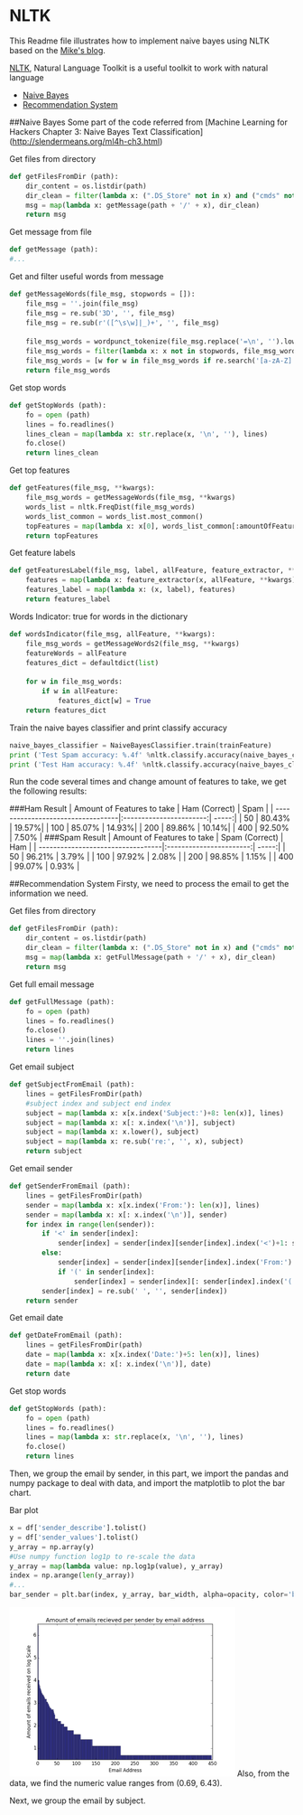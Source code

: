 # NLTK
This Readme file illustrates how to implement naive bayes using NLTK based on the [Mike's blog](https://xyclade.github.io/MachineLearning/). 

[NLTK](http://www.nltk.org/), Natural Language Toolkit is a useful toolkit to work with natural language
* [Naive Bayes](#naive-bayes)
* [Recommendation System](#recommend-system)

##Naive Bayes
Some part of the code referred from [Machine Learning for Hackers Chapter 3: Naive Bayes Text Classification] (http://slendermeans.org/ml4h-ch3.html)

Get files from directory
```python
def getFilesFromDir (path):
    dir_content = os.listdir(path)
    dir_clean = filter(lambda x: (".DS_Store" not in x) and ("cmds" not in x), dir_content)
    msg = map(lambda x: getMessage(path + '/' + x), dir_clean)
    return msg
```
Get message from file
```python
def getMessage (path):
#...
```
Get and filter useful words from message
```python
def getMessageWords(file_msg, stopwords = []):
    file_msg = ''.join(file_msg)
    file_msg = re.sub('3D', '', file_msg)
    file_msg = re.sub(r'([^\s\w]|_)+', '', file_msg)
    
    file_msg_words = wordpunct_tokenize(file_msg.replace('=\n', '').lower())
    file_msg_words = filter(lambda x: x not in stopwords, file_msg_words)
    file_msg_words = [w for w in file_msg_words if re.search('[a-zA-Z]', w) and len(w) > 1]
    return file_msg_words
```
Get stop words
```python
def getStopWords (path):
    fo = open (path)
    lines = fo.readlines()
    lines_clean = map(lambda x: str.replace(x, '\n', ''), lines)
    fo.close()
    return lines_clean
```
Get top features
```python
def getFeatures(file_msg, **kwargs):
    file_msg_words = getMessageWords(file_msg, **kwargs)
    words_list = nltk.FreqDist(file_msg_words)
    words_list_common = words_list.most_common()
    topFeatures = map(lambda x: x[0], words_list_common[:amountOfFeaturesPerSet])
    return topFeatures
```
Get feature labels
```python
def getFeaturesLabel(file_msg, label, allFeature, feature_extractor, **kwargs):
    features = map(lambda x: feature_extractor(x, allFeature, **kwargs), file_msg)
    features_label = map(lambda x: (x, label), features)
    return features_label
```
Words Indicator: true for words in the dictionary
```python
def wordsIndicator(file_msg, allFeature, **kwargs):
    file_msg_words = getMessageWords2(file_msg, **kwargs)
    featureWords = allFeature
    features_dict = defaultdict(list)
    
    for w in file_msg_words:
        if w in allFeature:
            features_dict[w] = True
    return features_dict
```
Train the naive bayes classifier and print classify accuracy
```python
naive_bayes_classifier = NaiveBayesClassifier.train(trainFeature)
print ('Test Spam accuracy: %.4f' %nltk.classify.accuracy(naive_bayes_classifier, spamTestFeature))
print ('Test Ham accuracy: %.4f' %nltk.classify.accuracy(naive_bayes_classifier, hamTestFeature))
```
Run the code several times and change amount of features to take, we get the following results:

###Ham Result
| Amount of Features to take        | Ham (Correct)           | Spam  |
| ----------------------------------|:-----------------------:| -----:|
| 50                                | 80.43%                  | 19.57%|
| 100                               | 85.07%                  | 14.93%|
| 200                               | 89.86%                  | 10.14%|
| 400                               | 92.50%                  | 7.50% |
###Spam Result
| Amount of Features to take        | Spam (Correct)          | Ham   |
| ----------------------------------|:-----------------------:| -----:|
| 50                                | 96.21%                  | 3.79% |
| 100                               | 97.92%                  | 2.08% |
| 200                               | 98.85%                  | 1.15% |
| 400                               | 99.07%                  | 0.93% |

##Recommendation System
Firsty, we need to process the email to get the information we need.

Get files from directory
```python
def getFilesFromDir (path):
    dir_content = os.listdir(path)
    dir_clean = filter(lambda x: (".DS_Store" not in x) and ("cmds" not in x), dir_content)
    msg = map(lambda x: getFullMessage(path + '/' + x), dir_clean)
    return msg
```
Get full email message 
```python
def getFullMessage (path):
    fo = open (path)
    lines = fo.readlines()
    fo.close()
    lines = ''.join(lines)
    return lines
```
Get email subject
```python
def getSubjectFromEmail (path):
    lines = getFilesFromDir(path)
    #subject index and subject end index
    subject = map(lambda x: x[x.index('Subject:')+8: len(x)], lines)
    subject = map(lambda x: x[: x.index('\n')], subject)
    subject = map(lambda x: x.lower(), subject)
    subject = map(lambda x: re.sub('re:', '', x), subject)
    return subject
```
Get email sender
```python
def getSenderFromEmail (path):
    lines = getFilesFromDir(path)
    sender = map(lambda x: x[x.index('From:'): len(x)], lines)
    sender = map(lambda x: x[: x.index('\n')], sender)
    for index in range(len(sender)):
        if '<' in sender[index]:
            sender[index] = sender[index][sender[index].index('<')+1: sender[index].index('>')]
        else:
            sender[index] = sender[index][sender[index].index('From:') + 5: ]
            if '(' in sender[index]:
                sender[index] = sender[index][: sender[index].index('(')]
        sender[index] = re.sub(' ', '', sender[index])
    return sender
```
Get email date
```python
def getDateFromEmail (path):
    lines = getFilesFromDir(path)
    date = map(lambda x: x[x.index('Date:')+5: len(x)], lines)
    date = map(lambda x: x[: x.index('\n')], date)
    return date
``` 
Get stop words
```python
def getStopWords (path):
    fo = open (path)
    lines = fo.readlines()
    lines = map(lambda x: str.replace(x, '\n', ''), lines)
    fo.close()
    return lines
```
Then, we group the email by sender, in this part, we import the pandas and numpy package to deal with data, and import the matplotlib to plot the bar chart.

Bar plot
```python
x = df['sender_describe'].tolist()
y = df['sender_values'].tolist()
y_array = np.array(y)
#Use numpy function log1p to re-scale the data
y_array = map(lambda value: np.log1p(value), y_array)
index = np.arange(len(y_array))
#...
bar_sender = plt.bar(index, y_array, bar_width, alpha=opacity, color='b')
```
<img src='imgs\bar1.png' height='300'>
Also, from the data, we find the numeric value ranges from (0.69, 6.43).

Next, we group the email by subject. 
